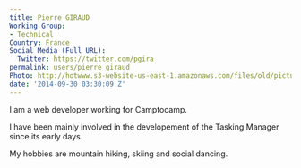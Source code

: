 ```yaml
---
title: Pierre GIRAUD
Working Group:
- Technical
Country: France
Social Media (Full URL):
  Twitter: https://twitter.com/pgira
permalink: users/pierre_giraud
Photo: http://hotwww.s3-website-us-east-1.amazonaws.com/files/old/pictures/picture-229-1432107341.jpg
date: '2014-09-30 03:30:09 Z'
---
```

<p>I am a web developer working for Camptocamp.</p><p>I have been mainly involved in the developement of the Tasking Manager since its early days.</p><p>My hobbies are mountain hiking, skiing and social dancing.</p>
